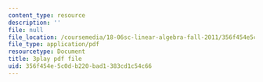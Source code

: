 ```yaml
---
content_type: resource
description: ''
file: null
file_location: /coursemedia/18-06sc-linear-algebra-fall-2011/356f454e5c0db220bad1383cd1c54c66_0MtwqhIwdrI.pdf
file_type: application/pdf
resourcetype: Document
title: 3play pdf file
uid: 356f454e-5c0d-b220-bad1-383cd1c54c66
---
```

